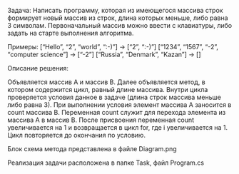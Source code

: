 Задача: Написать программу, которая из имеющегося массива строк формирует новый массив из строк, длина которых меньше, либо равна 3 символам. Первоначальный массив можно ввести с клавиатуры, либо задать на старте выполнения алгоритма. 

Примеры:
[“Hello”, “2”, “world”, “:-)”] → [“2”, “:-)”]
[“1234”, “1567”, “-2”, “computer science”] → [“-2”]
[“Russia”, “Denmark”, “Kazan”] → []

Описание решения:

Объявляется массив A и массив B. 
Далее объявляется метод, в котором содержится цикл, равный длине массива.
Внутри цикла проверяется условия данное в задаче (длина строк массива меньше либо равна 3).
При выполнении условия элемент массива А заносится в count массива В. 
Переменная count служит для перехода элемента из массива А в массив В. 
После присвоения переменная count увеличивается на 1 и возвращается в цикл for, где i увеличивается на 1.
Цикл повторяется до окончания по условию.

Блок схема метода представлена в файле Diagram.png

Реализация задачи расположена в папке Task, файл Program.cs